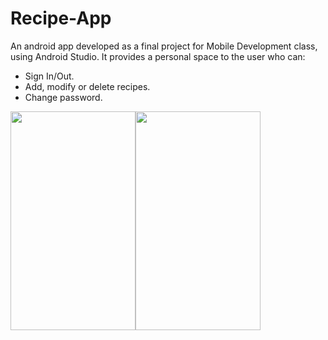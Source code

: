 # Recipe-App
An android app developed as a final project for Mobile Development class, using Android Studio. It provides a personal space to the user who can:
  - Sign In/Out.
  - Add, modify or delete recipes.
  - Change password.

<img src="https://github.com/Dhouhaga/Recipe-App/assets/105125268/1acaa474-2026-4b2c-97cb-ce8d2f96ea27" height="350" width="200"><img src="https://github.com/Dhouhaga/Recipe-App/assets/105125268/04c0b83c-c5c5-4fea-ad3f-1bf12fa1e264" height="350" width="200">
